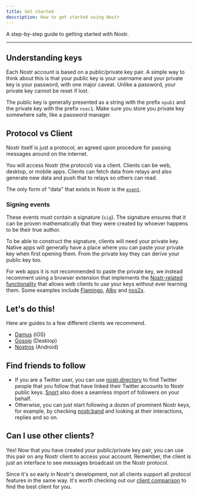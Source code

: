 ```yaml
---
title: Get started
description: How to get started using Nostr
---
```


A step-by-step guide to getting started with Nostr.

---

## Understanding keys

Each Nostr account is based on a public/private key pair. A simple way to think about this is that your public key is your username and your private key is your password, with one major caveat. Unlike a password, your private key cannot be reset if lost.

The public key is generally presented as a string with the prefix `npub1` and the private key with the prefix `nsec1`. Make sure you store you private key somewhere safe, like a password manager.

## Protocol vs Client

Nostr itself is just a protocol; an agreed upon procedure for passing messages around on the internet.

You will access Nostr (the protocol) via a client. Clients can be web, desktop, or mobile apps. Clients can fetch data from relays and also generate new data and push that to relays so others can read.

The only form of "data" that exists in Nostr is the [`event`](/the-protocol/event).

### Signing events

These events must contain a signature (`sig`). The signature ensures that it can be proven mathematically that they were created by whoever happens to be their true author.

To be able to construct the signature, clients will need your private key. Native apps will generally have a place where you can paste your private key when first opening them. From the private key they can derive your public key too.

For web apps it is not recommended to paste the private key, we instead recomment using a browser extension that implements the [Nostr-related functionality](https://nips.be/7) that allows web clients to use your keys without ever learning them. Some examples include [Flamingo](https://www.getflamingo.org/), [Alby](https://getalby.com) and [nos2x](https://github.com/fiatjaf/nos2x).

## Let's do this!

Here are guides to a few different clients we recommend.

- [Damus](/clients/damus) (iOS)
- [Gossip](/clients/gossip) (Desktop)
- [Nostros](/clients/nostros) (Android)

## Find friends to follow

- If you are a Twitter user, you can use [nostr.directory](https://nostr.directory) to find Twitter people that you follow that have linked their Twitter accounts to Nostr public keys. [Snort](https://nostr.social) also does a seamless import of followers on your behalf.
- Otherwise, you can just start following a dozen of prominent Nostr keys, for example, by checking [nostr.band](https://nostr.band) and looking at their interactions, replies and so on.

## Can I use other clients?

Yes! Now that you have created your public/private key pair, you can use this pair on any Nostr client to access your account. Remember, the client is just an interface to see messages broadcast on the Nostr protocol.

Since it's so early in Nostr's development, not all clients support all protocol features in the same way. It's worth checking out our [client comparison](/clients/comparison) to find the best client for you.
